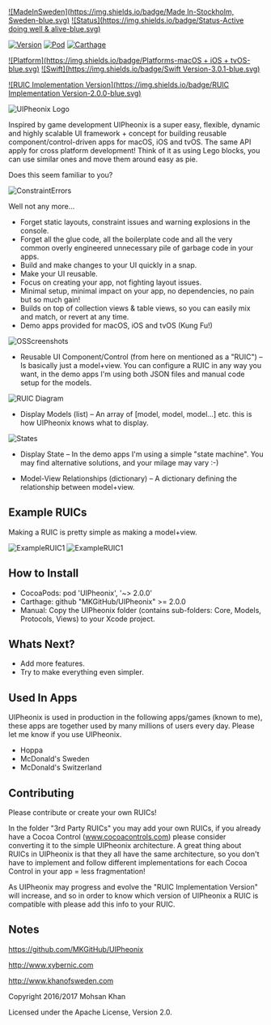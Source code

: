 [![MadeInSweden](https://img.shields.io/badge/Made In-Stockholm, Sweden-blue.svg)](https://en.wikipedia.org/wiki/Stockholm)
[![Status](https://img.shields.io/badge/Status-Active doing well & alive-blue.svg)](https://github.com/MKGitHub/UIPheonix)

[![Version](https://img.shields.io/badge/Version-2.0.0-blue.svg)](https://github.com/MKGitHub/UIPheonix)
[![Pod](https://img.shields.io/badge/pod-2.0.0-blue.svg)](https://github.com/MKGitHub/UIPheonix)
[![Carthage](https://img.shields.io/badge/carthage-2.0.0-blue.svg)](https://github.com/MKGitHub/UIPheonix)

[![Platform](https://img.shields.io/badge/Platforms-macOS + iOS + tvOS-blue.svg)](https://github.com/MKGitHub/UIPheonix)
[![Swift](https://img.shields.io/badge/Swift Version-3.0.1-blue.svg)](https://github.com/MKGitHub/UIPheonix)

[![RUIC Implementation Version](https://img.shields.io/badge/RUIC Implementation Version-2.0.0-blue.svg)](https://github.com/MKGitHub/UIPheonix)


![UIPheonix Logo](https://raw.githubusercontent.com/MKGitHub/UIPheonix/master/Images/Banner.png)

Inspired by game development UIPheonix is a super easy, flexible, dynamic and highly scalable UI framework + concept for building reusable component/control-driven apps for macOS, iOS and tvOS. The same API apply for cross platform development! Think of it as using Lego blocks, you can use similar ones and move them around easy as pie.

Does this seem familiar to you?

![ConstraintErrors](https://raw.githubusercontent.com/MKGitHub/UIPheonix/master/Images/ConstraintErrors.png)

Well not any more…

* Forget static layouts, constraint issues and warning explosions in the console.
* Forget all the glue code, all the boilerplate code and all the very common overly engineered unnecessary pile of garbage code in your apps.
* Build and make changes to your UI quickly in a snap.
* Make your UI reusable.
* Focus on creating your app, not fighting layout issues.
* Minimal setup, minimal impact on your app, no dependencies, no pain but so much gain!
* Builds on top of collection views & table views, so you can easily mix and match, or revert at any time.
* Demo apps provided for macOS, iOS and tvOS (Kung Fu!)

![OSScreenshots](https://raw.githubusercontent.com/MKGitHub/UIPheonix/master/Images/OSScreenshots.png)

* Reusable UI Component/Control (from here on mentioned as a "RUIC") – Is basically just a model+view.
You can configure a RUIC in any way you want, in the demo apps I'm using both JSON files and manual code setup for the models.

![RUIC Diagram](https://raw.githubusercontent.com/MKGitHub/UIPheonix/master/Images/RUIC.png)

* Display Models (list) – An array of [model, model, model…] etc. this is how UIPheonix knows what to display.

![States](https://raw.githubusercontent.com/MKGitHub/UIPheonix/master/Images/States.png)

* Display State – In the demo apps I'm using a simple "state machine".
You may find alternative solutions, and your milage may vary :-)

* Model-View Relationships (dictionary) – A dictionary defining the relationship between model+view.


Example RUICs
------
Making a RUIC is pretty simple as making a model+view.

![ExampleRUIC1](https://raw.githubusercontent.com/MKGitHub/UIPheonix/master/Images/Example1.png)
![ExampleRUIC1](https://raw.githubusercontent.com/MKGitHub/UIPheonix/master/Images/Example2.png)


How to Install
------
* CocoaPods: pod 'UIPheonix', '~> 2.0.0'
* Carthage: github "MKGitHub/UIPheonix" >= 2.0.0
* Manual: Copy the UIPheonix folder (contains sub-folders: Core, Models, Protocols, Views) to your Xcode project.


Whats Next?
------
* Add more features.
* Try to make everything even simpler.


Used In Apps
------
UIPheonix is used in production in the following apps/games (known to me), these apps are together used by many millions of users every day. Please let me know if you use UIPheonix.

* Hoppa
* McDonald's Sweden
* McDonald's Switzerland


Contributing
------
Please contribute or create your own RUICs!

In the folder "3rd Party RUICs" you may add your own RUICs, if you already have a Cocoa Control (www.cocoacontrols.com) please consider converting it to the simple UIPheonix architecture.
A great thing about RUICs in UIPheonix is that they all have the same architecture, so you don't have to implement and follow different implementations for each Cocoa Control in your app = less fragmentation!

As UIPheonix may progress and evolve the "RUIC Implementation Version" will increase, and so in order to know which version of UIPheonix a RUIC is compatible with please add this info to your RUIC.


Notes
------
   https://github.com/MKGitHub/UIPheonix

   http://www.xybernic.com

   http://www.khanofsweden.com

   Copyright 2016/2017 Mohsan Khan

   Licensed under the Apache License, Version 2.0.

